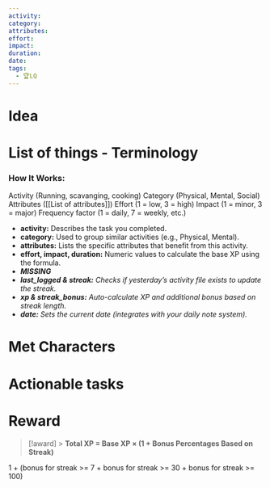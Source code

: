 ```yaml
---
activity: 
category: 
attributes: 
effort: 
impact: 
duration: 
date: 
tags:
  - 🏆LQ
---
```


# Idea

# List of things - Terminology
### **How It Works:**

Activity (Running, scavanging, cooking)
Category (Physical, Mental, Social)
Attributes ([[List of attributes]])
Effort (1 = low, 3 = high)
Impact (1 = minor, 3 = major)
Frequency factor (1 = daily, 7 = weekly, etc.)

- **activity:** Describes the task you completed.
- **category:** Used to group similar activities (e.g., Physical, Mental).
- **attributes:** Lists the specific attributes that benefit from this activity.
- **effort, impact, duration:** Numeric values to calculate the base XP using the formula.
- ***MISSING***
- ***last_logged & streak:** Checks if yesterday’s activity file exists to update the streak.*
- ***xp & streak_bonus:** Auto-calculate XP and additional bonus based on streak length.*
- ***date:** Sets the current date (integrates with your daily note system).*

# Met Characters
# Actionable tasks

# Reward

> [!award] > **Total XP = Base XP × (1 + Bonus Percentages Based on Streak)**

1 + (bonus for streak >= 7 + bonus for streak >= 30 + bonus for streak >= 100)
